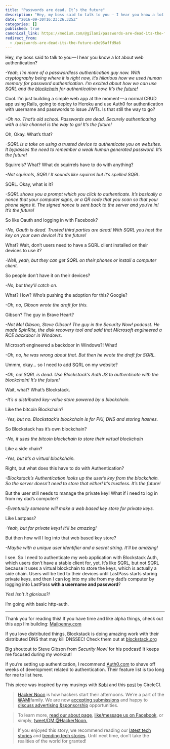 ```yaml
---
title: "Passwords are dead. It’s the future"
description: "Hey, my boss said to talk to you — I hear you know a lot about web authentication?"
date: "2016-09-30T16:23:26.325Z"
categories: []
published: true
canonical_link: https://medium.com/@gilani/passwords-are-dead-its-the-future-e3e95affd9a6
redirect_from:
  - /passwords-are-dead-its-the-future-e3e95affd9a6
---
```


Hey, my boss said to talk to you — I hear you know a lot about web authentication?

_\-Yeah, I’m more of a passwordless authentication guy now. With cryptography being where it is right now, it’s hilarious how we used human memory for password authentication. I’m excited about how we can use SQRL and the_ [_blockchain_](https://hackernoon.com/tagged/blockchain) _for authentication now. It’s the_ [_future_](https://hackernoon.com/tagged/future)_!_

Cool. I’m just building a simple web app at the moment — a normal CRUD app using Rails, going to deploy to Heroku and use Auth0 for authentication with username and passwords to issue JWTs. Is that still the way to go?

_\-Oh no. That’s old school. Passwords are dead. Securely authenticating with a side channel is the way to go! It’s the future!_

Oh, Okay. What’s that?

_\-SQRL is a take on using a trusted device to authenticate you on websites. It bypasses the need to remember a weak human generated password. It’s the future!_

Squirrels? What? What do squirrels have to do with anything?

_\-Not squirrels, SQRL! It sounds like squirrel but it’s spelled SQRL._

SQRL. Okay, what is it?

_\-SQRL shows you a prompt which you click to authenticate. It’s basically a nonce that your computer signs, or a QR code that you scan so that your phone signs it. The signed nonce is sent back to the server and you’re in! It’s the future!_

So like Oauth and logging in with Facebook?

_\-No, Oauth is dead. Trusted third parties are dead! With SQRL you host the key on your own device! It’s the future!_

What? Wait, don’t users need to have a SQRL client installed on their devices to use it?

_\-Well, yeah, but they can get SQRL on their phones or install a computer client._

So people don’t have it on their devices?

_\-No, but they’ll catch on._

What? How? Who’s pushing the adoption for this? Google?

_\-Oh, no, Gibson wrote the draft for this._

Gibson? The guy in Brave Heart?

_\-Not Mel Gibson, Steve Gibson! The guy in the Security Now! podcast. He made SpinRite, the disk recovery tool and said that Microsoft engineered a RCE backdoor in Windows._

Microsoft engineered a backdoor in Windows?! What!

_\-Oh, no, he was wrong about that. But then he wrote the draft for SQRL._

Ummm, okay… so I need to add SQRL on my website?

_\-Oh, no! SQRL is dead. Use Blockstack’s Auth JS to authenticate with the blockchain! It’s the future!_

Wait, what? What’s Blockstack.

_\-It’s a distributed key-value store powered by a blockchain._

Like the bitcoin Blockchain?

_\-Yes, but no. Blockstack’s blockchain is for PKI, DNS and storing hashes._

So Blockstack has it’s own blockchain?

_\-No, it uses the bitcoin blockchain to store their virtual blockchain_

Like a side chain?

_\-Yes, but it’s a virtual blockchain._

Right, but what does this have to do with Authentication?

_\-Blockstack’s Authentication looks up the user’s key from the blockchain. So the server doesn’t need to store that either! It’s trustless. It’s the future!_

But the user still needs to manage the private key! What if i need to log in from my dad’s computer?

_\-Eventually someone will make a web based key store for private keys._

Like Lastpass?

_\-Yeah, but for private keys! It’ll be amazing!_

But then how will I log into that web based key store?

_\-Maybe with a unique user identifier and a secret string. It’ll be amazing!_

I see. So I need to authenticate my web application with Blockstack Auth, which users don’t have a stable client for, yet. It’s like SQRL, but not SQRL because it uses a virtual blockchain to store the keys, which is actually a side chain. Users will be tied to their devices until LastPass starts storing private keys, and then I can log into my site from my dad’s computer by logging into LastPass **with a username and password**?

_Yes! Isn’t it glorious?!_

I’m going with basic http-auth.

---

Thank you for reading this! If you have time and like alpha things, check out this app I’m building: [Mailpenny.com](https://mailpenny.com)

If you love distributed things, Blockstack is doing amazing work with their distributed DNS that may kill DNSSEC! Check them out at [blockstack.org](https://blockstack.org)

Big shoutout to Steve Gibson from _Security Now!_ for his podcast! It keeps me focused during my workout!

If you’re setting up authentication, I recommend [Auth0.com](https://auth0.com) to shave off weeks of development related to authentication. Their feature list is too long for me to list here.

This piece was inspired by my musings with [Kobi](http://kobigurk.com) and this [post](https://circleci.com/blog/its-the-future/) by CircleCI.

> [Hacker Noon](http://bit.ly/Hackernoon) is how hackers start their afternoons. We’re a part of the [@AMI](http://bit.ly/atAMIatAMI)family. We are now [accepting submissions](http://bit.ly/hackernoonsubmission) and happy to [discuss advertising &sponsorship](mailto:partners@amipublications.com) opportunities.

> To learn more, [read our about page](https://goo.gl/4ofytp), [like/message us on Facebook](http://bit.ly/HackernoonFB), or simply, [tweet/DM @HackerNoon.](https://goo.gl/k7XYbx)

> If you enjoyed this story, we recommend reading our [latest tech stories](http://bit.ly/hackernoonlatestt) and [trending tech stories](https://hackernoon.com/trending). Until next time, don’t take the realities of the world for granted!
